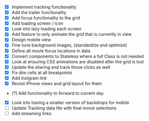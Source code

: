 - [X] Implement tracking functionality
- [X] Add the trailer functionality
- [X] Add focus functionality to the grid
- [X] Add loading screen / icon
- [X] Look into lazy loading each screen
- [X] Add feature to only animate the grid that is currently in view
- [X] Design mobile view
- [X] Fine tune background images, (standardize and optimize)
- [X] Define all movie focus locations in data
- [X] Convert components to Stateless where a full Class is not needed
- [X] Look at ensuring CSS animations are disabled after the grid is lost
- [X] Update the sharing and track those clicks as well
- [X] Fix dim cells at all breakpoints
- [X] Add Instgram link
- [X] Revisit iPhone views and grid layout for them
- [?] Add functionality to forward to current day
- [X] Look into having a smaller version of backdrops for mobile
- [ ] Update Tracking data file with final movie selections
- [ ] Add streaming links
